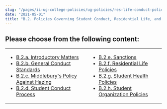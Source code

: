 ```yaml
---
slug: "/pages/ii-ug-college-policies/ug-policies/res-life-conduct-policies"
date: "2021-05-01"
title: "B.2. Policies Governing Student Conduct, Residential Life, and Student Organizations"
---
```


## Please choose from the following content:

<table>

<tbody>

<tr valign="top">

<td>

- [B.2.a. Introductory Matters](/pages/ii-ug-college-policies/ug-policies/res-life-conduct-policies/a.-introductory-matters)
- [B.2.b. General Conduct Standards](/pages/ii-ug-college-policies/ug-policies/res-life-conduct-policies/genl-cond-standards)
- [B.2.c. Middlebury's Policy Against Hazing](/pages/ii-ug-college-policies/ug-policies/res-life-conduct-policies/hazing-policy)
- [B.2.d. Student Conduct Process](/pages/ii-ug-college-policies/ug-policies/res-life-conduct-policies/general-disciplinary-process)

</td>

<td>

- [B.2.e. Sanctions](/pages/ii-ug-college-policies/ug-policies/res-life-conduct-policies/b.2.e.-sanctions)
- [B.2.f. Residential Life Policies](/pages/ii-ug-college-policies/ug-policies/res-life-conduct-policies/residential-life-policies)
- [B.2.g. Student Health Policies](/pages/ii-ug-college-policies/ug-policies/res-life-conduct-policies/g.-student-health-policies)
- [B.2.h. Student Organization Policies](/pages/ii-ug-college-policies/ug-policies/res-life-conduct-policies/student-organization-policies)

</td>

</tr>

</tbody>

</table>
